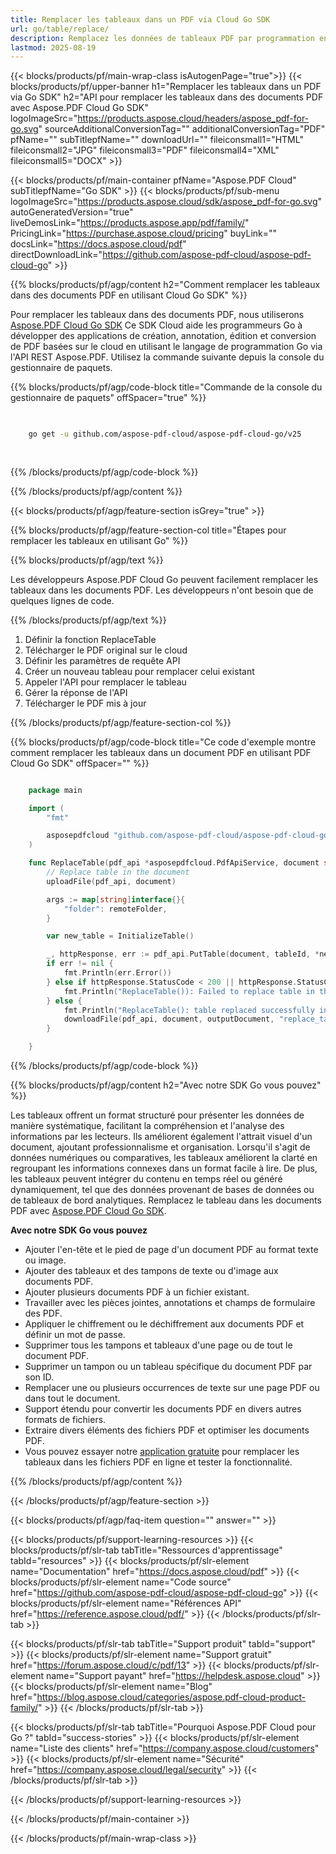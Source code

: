 ```yaml
---
title: Remplacer les tableaux dans un PDF via Cloud Go SDK
url: go/table/replace/
description: Remplacez les données de tableaux PDF par programmation en Go avec Aspose.PDF Cloud SDK.
lastmod: 2025-08-19
---
```


{{< blocks/products/pf/main-wrap-class isAutogenPage="true">}}
{{< blocks/products/pf/upper-banner h1="Remplacer les tableaux dans un PDF via Go SDK" h2="API pour remplacer les tableaux dans des documents PDF avec Aspose.PDF Cloud Go SDK" logoImageSrc="https://products.aspose.cloud/headers/aspose_pdf-for-go.svg" sourceAdditionalConversionTag="" additionalConversionTag="PDF" pfName="" subTitlepfName="" downloadUrl="" fileiconsmall1="HTML" fileiconsmall2="JPG" fileiconsmall3="PDF" fileiconsmall4="XML" fileiconsmall5="DOCX" >}}

{{< blocks/products/pf/main-container pfName="Aspose.PDF Cloud" subTitlepfName="Go SDK" >}}
{{< blocks/products/pf/sub-menu logoImageSrc="https://products.aspose.cloud/sdk/aspose_pdf-for-go.svg"
autoGeneratedVersion="true"
liveDemosLink="https://products.aspose.app/pdf/family/" PricingLink="https://purchase.aspose.cloud/pricing" buyLink="" docsLink="https://docs.aspose.cloud/pdf"  directDownloadLink="https://github.com/aspose-pdf-cloud/aspose-pdf-cloud-go" >}}

{{% blocks/products/pf/agp/content h2="Comment remplacer les tableaux dans des documents PDF en utilisant Cloud Go SDK" %}}

Pour remplacer les tableaux dans des documents PDF, nous utiliserons
[Aspose.PDF Cloud Go SDK](https://products.aspose.cloud/pdf/go/)
Ce SDK Cloud aide les programmeurs Go à développer des applications de création, annotation, édition et conversion de PDF basées sur le cloud en utilisant le langage de programmation Go via l'API REST Aspose.PDF. Utilisez la commande suivante depuis la console du gestionnaire de paquets.

{{% blocks/products/pf/agp/code-block title="Commande de la console du gestionnaire de paquets" offSpacer="true" %}}

```bash

     
    go get -u github.com/aspose-pdf-cloud/aspose-pdf-cloud-go/v25
     
     
```

{{% /blocks/products/pf/agp/code-block %}}

{{% /blocks/products/pf/agp/content %}}

{{< blocks/products/pf/agp/feature-section isGrey="true" >}}

{{% blocks/products/pf/agp/feature-section-col title="Étapes pour remplacer les tableaux en utilisant Go" %}}

{{% blocks/products/pf/agp/text %}}

Les développeurs Aspose.PDF Cloud Go peuvent facilement remplacer les tableaux dans les documents PDF. Les développeurs n'ont besoin que de quelques lignes de code.

{{% /blocks/products/pf/agp/text %}}

1. Définir la fonction ReplaceTable
1. Télécharger le PDF original sur le cloud
1. Définir les paramètres de requête API
1. Créer un nouveau tableau pour remplacer celui existant
1. Appeler l'API pour remplacer le tableau
1. Gérer la réponse de l'API
1. Télécharger le PDF mis à jour

{{% /blocks/products/pf/agp/feature-section-col %}}

{{% blocks/products/pf/agp/code-block title="Ce code d'exemple montre comment remplacer les tableaux dans un document PDF en utilisant PDF Cloud Go SDK" offSpacer="" %}}

```go

    package main

    import (
        "fmt"

        asposepdfcloud "github.com/aspose-pdf-cloud/aspose-pdf-cloud-go/v25"
    )

    func ReplaceTable(pdf_api *asposepdfcloud.PdfApiService, document string, tableId string, outputDocument string, remoteFolder string) {
        // Replace table in the document
        uploadFile(pdf_api, document)

        args := map[string]interface{}{
            "folder": remoteFolder,
        }

        var new_table = InitializeTable()

        _, httpResponse, err := pdf_api.PutTable(document, tableId, *new_table, args)
        if err != nil {
            fmt.Println(err.Error())
        } else if httpResponse.StatusCode < 200 || httpResponse.StatusCode > 299 {
            fmt.Println("ReplaceTable()): Failed to replace table in the document.")
        } else {
            fmt.Println("ReplaceTable(): table replaced successfully in the document '" + document + "'.")
            downloadFile(pdf_api, document, outputDocument, "replace_table_")
        }

    }
```

{{% /blocks/products/pf/agp/code-block %}}

{{% blocks/products/pf/agp/content h2="Avec notre SDK Go vous pouvez" %}}

Les tableaux offrent un format structuré pour présenter les données de manière systématique, facilitant la compréhension et l'analyse des informations par les lecteurs. Ils améliorent également l'attrait visuel d'un document, ajoutant professionnalisme et organisation. Lorsqu'il s'agit de données numériques ou comparatives, les tableaux améliorent la clarté en regroupant les informations connexes dans un format facile à lire. De plus, les tableaux peuvent intégrer du contenu en temps réel ou généré dynamiquement, tel que des données provenant de bases de données ou de tableaux de bord analytiques.
Remplacez le tableau dans les documents PDF avec [Aspose.PDF Cloud Go SDK](https://products.aspose.cloud/pdf/go/).

**Avec notre SDK Go vous pouvez**

+ Ajouter l'en-tête et le pied de page d'un document PDF au format texte ou image.
+ Ajouter des tableaux et des tampons de texte ou d'image aux documents PDF.
+ Ajouter plusieurs documents PDF à un fichier existant.
+ Travailler avec les pièces jointes, annotations et champs de formulaire des PDF.
+ Appliquer le chiffrement ou le déchiffrement aux documents PDF et définir un mot de passe.
+ Supprimer tous les tampons et tableaux d'une page ou de tout le document PDF.
+ Supprimer un tampon ou un tableau spécifique du document PDF par son ID.
+ Remplacer une ou plusieurs occurrences de texte sur une page PDF ou dans tout le document.
+ Support étendu pour convertir les documents PDF en divers autres formats de fichiers.
+ Extraire divers éléments des fichiers PDF et optimiser les documents PDF.
+ Vous pouvez essayer notre [application gratuite](https://products.aspose.app/pdf/) pour remplacer les tableaux dans les fichiers PDF en ligne et tester la fonctionnalité.

{{% /blocks/products/pf/agp/content %}}

{{< /blocks/products/pf/agp/feature-section >}}

{{< blocks/products/pf/agp/faq-item question="" answer="" >}}

{{< blocks/products/pf/support-learning-resources >}}
{{< blocks/products/pf/slr-tab tabTitle="Ressources d'apprentissage" tabId="resources" >}}
{{< blocks/products/pf/slr-element name="Documentation" href="https://docs.aspose.cloud/pdf" >}}
{{< blocks/products/pf/slr-element name="Code source" href="https://github.com/aspose-pdf-cloud/aspose-pdf-cloud-go" >}}
{{< blocks/products/pf/slr-element name="Références API" href="https://reference.aspose.cloud/pdf/" >}}
{{< /blocks/products/pf/slr-tab >}}

{{< blocks/products/pf/slr-tab tabTitle="Support produit" tabId="support" >}}
{{< blocks/products/pf/slr-element name="Support gratuit" href="https://forum.aspose.cloud/c/pdf/13" >}}
{{< blocks/products/pf/slr-element name="Support payant" href="https://helpdesk.aspose.cloud" >}}
{{< blocks/products/pf/slr-element name="Blog" href="https://blog.aspose.cloud/categories/aspose.pdf-cloud-product-family/" >}}
{{< /blocks/products/pf/slr-tab >}}

{{< blocks/products/pf/slr-tab tabTitle="Pourquoi Aspose.PDF Cloud pour Go ?" tabId="success-stories" >}}
{{< blocks/products/pf/slr-element name="Liste des clients" href="https://company.aspose.cloud/customers" >}}
{{< blocks/products/pf/slr-element name="Sécurité" href="https://company.aspose.cloud/legal/security" >}}
{{< /blocks/products/pf/slr-tab >}}

{{< /blocks/products/pf/support-learning-resources >}}

{{< /blocks/products/pf/main-container >}}

{{< /blocks/products/pf/main-wrap-class >}}





